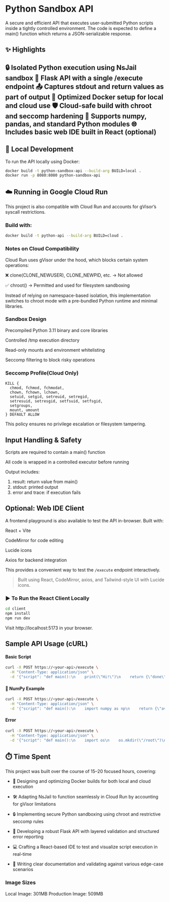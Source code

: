 # Python Sandbox API

A secure and efficient API that executes user-submitted Python scripts inside a tightly controlled environment. The code is expected to define a main() function which returns a JSON-serializable response.

## ✨ Highlights

🔒 Isolated Python execution using NsJail sandbox
🔄 Flask API with a single /execute endpoint
📤 Captures stdout and return values as part of output
🐳 Optimized Docker setup for local and cloud use
🛡️ Cloud-safe build with chroot and seccomp hardening
🧰 Supports numpy, pandas, and standard Python modules
🌐 Includes basic web IDE built in React (optional)
---

## 🚀 Local Development

To run the API locally using Docker:

```bash
docker build -t python-sandbox-api --build-arg BUILD=local .
docker run -p 8080:8080 python-sandbox-api
```

## ☁️ Running in Google Cloud Run

This project is also compatible with Cloud Run and accounts for gVisor’s syscall restrictions.

### Build with:

```bash
docker build -t python-api --build-arg BUILD=cloud .
```

### Notes on Cloud Compatibility

Cloud Run uses gVisor under the hood, which blocks certain system operations:

❌ clone(CLONE_NEWUSER), CLONE_NEWPID, etc. → Not allowed

✅ chroot() → Permitted and used for filesystem sandboxing

Instead of relying on namespace-based isolation, this implementation switches to chroot mode with a pre-bundled Python runtime and minimal libraries.

### Sandbox Design
Precompiled Python 3.11 binary and core libraries

Controlled /tmp execution directory

Read-only mounts and environment whitelisting

Seccomp filtering to block risky operations

### Seccomp Profile(Cloud Only)

```text
KILL {
  chmod, fchmod, fchmodat,
  chown, fchown, lchown,
  setuid, setgid, setreuid, setregid,
  setresuid, setresgid, setfsuid, setfsgid,
  setgroups,
  mount, umount
} DEFAULT ALLOW
```

This policy ensures no privilege escalation or filesystem tampering.


## Input Handling & Safety

Scripts are required to contain a main() function

All code is wrapped in a controlled executor before running

Output includes:
1. result: return value from main()
2. stdout: printed output
3. error and trace: if execution fails



## Optional: Web IDE Client

A frontend playground is also available to test the API in-browser. Built with:

React + Vite

CodeMirror for code editing

Lucide icons

Axios for backend integration

This provides a convenient way to test the `/execute` endpoint interactively.

> Built using React, CodeMirror, axios, and Tailwind-style UI with Lucide icons.

### ▶️ To Run the React Client Locally

```bash
cd client
npm install
npm run dev
```
Visit http://localhost:5173 in your browser.


## Sample API Usage (cURL)

#### Basic Script

```bash
curl -X POST https://<your-api>/execute \
  -H "Content-Type: application/json" \
  -d '{"script": "def main():\n    print(\"Hi!\")\n    return {\"done\": True}"}'
```
#### 🧮 NumPy Example

```bash
curl -X POST https://<your-api>/execute \
  -H "Content-Type: application/json" \
  -d '{"script": "def main():\n    import numpy as np\n    return {\"avg\": float(np.mean([1,2,3]))}"}'
```
#### Error

```bash
curl -X POST https://<your-api>/execute \
  -H "Content-Type: application/json" \
  -d '{"script": "def main():\n    import os\n    os.mkdir(\"/root\")\n    return {}"}'

```

## ⏱️ Time Spent

This project was built over the course of 15–20 focused hours, covering:

* 🔧 Designing and optimizing Docker builds for both local and cloud execution
* 🛠️ Adapting NsJail to function seamlessly in Cloud Run by accounting for gVisor limitations

* 🔒 Implementing secure Python sandboxing using chroot and restrictive seccomp rules

* 🧪 Developing a robust Flask API with layered validation and structured error reporting

* 💻 Crafting a React-based IDE to test and visualize script execution in real-time

* 🧾 Writing clear documentation and validating against various edge-case scenarios

### Image Sizes
Local Image: 301MB
Production Image: 509MB